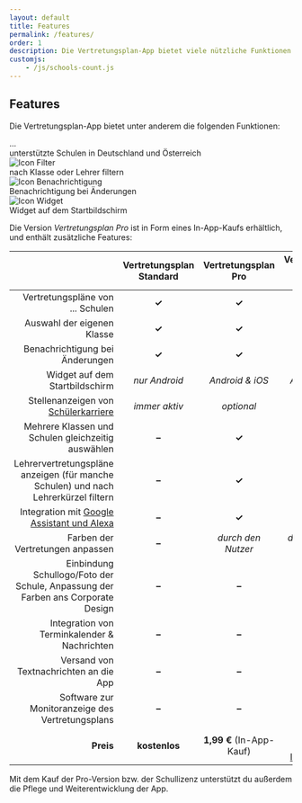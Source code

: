 ```yaml
---
layout: default
title: Features
permalink: /features/
order: 1
description: Die Vertretungsplan-App bietet viele nützliche Funktionen. Die Pro-Version enthält noch zusätzliche Vorteile wie die Anzeige von Lehrervertretungsplänen.
customjs:
    - /js/schools-count.js
---
```


<style>
.table tr th:not(:first-child), .table tr td:not(:first-child) {
width:250px;
}
</style>

Features
--------

Die Vertretungsplan-App bietet unter anderem die folgenden Funktionen: 

<div class="row">
    <div class="col-sm-3"><div class="tile">
        <div class="circle"><span class="schools-count">...</span></div>
        unterstützte Schulen in Deutschland und Österreich
    </div></div>
    <div class="col-sm-3"><div class="tile">
        <div class="circle"><img src="/img/icons/filter.svg" alt="Icon Filter"></div>
        nach Klasse oder Lehrer filtern
    </div></div>
    <div class="col-sm-3"><div class="tile">
        <div class="circle"><img src="/img/icons/notifications.svg" alt="Icon Benachrichtigung"></div>
        Benachrichtigung bei Änderungen
    </div></div>
    <div class="col-sm-3"><div class="tile">
        <div class="circle"><img src="/img/icons/widgets.svg" alt="Icon Widget"></div>
        Widget auf dem Startbildschirm
    </div></div>
</div>

Die Version *Vertretungsplan Pro* ist in Form eines In-App-Kaufs erhältlich, und enthält zusätzliche Features:

<table class="table">
  <thead>
    <tr>
      <th style="text-align: right"> </th>
      <th style="text-align: center">Vertretungsplan Standard</th>
      <th style="text-align: center">Vertretungsplan Pro</th>
      <th style="text-align: center">Vertretungsplan Pro - Schullizenz</th>
    </tr>
  </thead>
  <tbody>
    <tr>
      <td style="text-align: right">Vertretungspläne von <span class="schools-count">...</span> Schulen</td>
      <td style="text-align: center" class="success"><strong>✓</strong></td>
      <td style="text-align: center" class="success"><strong>✓</strong></td>
      <td style="text-align: center" class="success"><strong>✓</strong></td>
    </tr>
    <tr>
      <td style="text-align: right">Auswahl der eigenen Klasse</td>
      <td style="text-align: center" class="success"><strong>✓</strong></td>
      <td style="text-align: center" class="success"><strong>✓</strong></td>
      <td style="text-align: center" class="success"><strong>✓</strong></td>
    </tr>
    <tr>
      <td style="text-align: right">Benachrichtigung bei Änderungen</td>
      <td style="text-align: center" class="success"><strong>✓</strong></td>
      <td style="text-align: center" class="success"><strong>✓</strong></td>
      <td style="text-align: center" class="success"><strong>✓</strong></td>
    </tr>
    <tr>
      <td style="text-align: right">Widget auf dem Startbildschirm</td>
      <td style="text-align: center" class="warning"><i>nur Android</i></td>
      <td style="text-align: center" class="success"><i>Android & iOS</i></td>
      <td style="text-align: center" class="success"><i>Android & iOS</i></td>
    </tr>
    <tr>
      <td style="text-align: right">Stellenanzeigen von <a href="https://schuelerkarriere.de">Schülerkarriere</a></td>
      <td style="text-align: center" class="info"><i>immer aktiv</i></td>
      <td style="text-align: center" class="success"><i>optional</i></td>
      <td style="text-align: center" class="success"><i>optional</i></td>
    </tr>
    <tr>
      <td style="text-align: right">Mehrere Klassen und Schulen gleichzeitig auswählen</td>
      <td style="text-align: center" class="danger"><strong>–</strong></td>
      <td style="text-align: center" class="success"><strong>✓</strong></td>
      <td style="text-align: center" class="success"><strong>✓</strong></td>
    </tr>
    <tr>
      <td style="text-align: right">Lehrervertretungspläne anzeigen (für manche Schulen) und nach Lehrerkürzel filtern</td>
      <td style="text-align: center" class="danger"><strong>–</strong></td>
      <td style="text-align: center" class="success"><strong>✓</strong></td>
      <td style="text-align: center" class="success"><strong>✓</strong></td>
    </tr>
    <tr>
      <td style="text-align: right">Integration mit <a href="/dienste/">Google Assistant und Alexa</a></td>
      <td style="text-align: center" class="danger"><strong>–</strong></td>
      <td style="text-align: center" class="success"><strong>✓</strong></td>
      <td style="text-align: center" class="success"><strong>✓</strong></td>
    </tr>
    <tr>
      <td style="text-align: right">Farben der Vertretungen anpassen</td>
      <td style="text-align: center" class="danger"><strong>–</strong></td>
      <td style="text-align: center" class="success"><i>durch den Nutzer</i></td>
      <td style="text-align: center" class="success"><i>durch Nutzer & Schule</i></td>
    </tr>
    <tr>
      <td style="text-align: right">Einbindung Schullogo/Foto der Schule, Anpassung der Farben ans Corporate Design</td>
      <td style="text-align: center" class="danger"><strong>–</strong></td>
      <td style="text-align: center" class="danger"><strong>–</strong></td>
      <td style="text-align: center" class="success"><strong>✓</strong> <i>(gegen Aufpreis)</i></td>
    </tr>
    <tr>
      <td style="text-align: right">Integration von Terminkalender & Nachrichten</td>
      <td style="text-align: center" class="danger"><strong>–</strong></td>
      <td style="text-align: center" class="danger"><strong>–</strong></td>
      <td style="text-align: center" class="success"><strong>✓</strong> <i>(gegen Aufpreis)</i></td>
    </tr>
    <tr>
      <td style="text-align: right">Versand von Textnachrichten an die App</td>
      <td style="text-align: center" class="danger"><strong>–</strong></td>
      <td style="text-align: center" class="danger"><strong>–</strong></td>
      <td style="text-align: center" class="success"><strong>✓</strong> <i>(gegen Aufpreis)</i></td>
    </tr>
    <tr>
      <td style="text-align: right">Software zur Monitoranzeige des Vertretungsplans</td>
      <td style="text-align: center" class="danger"><strong>–</strong></td>
      <td style="text-align: center" class="danger"><strong>–</strong></td>
      <td style="text-align: center" class="success"><strong>✓</strong> <i>(gegen Aufpreis)</i></td>
    </tr>
    <tr class="info">
      <td style="text-align: right"><strong>Preis</strong></td>
      <td style="text-align: center"><strong>kostenlos</strong></td>
      <td style="text-align: center"><strong>1,99 €</strong> (In-App-Kauf)</td>
      <td style="text-align: center"><strong>auf Anfrage</strong><br><a href="/fuer-schulen/#vertretungsplan-pro--schullizenz">mehr Informationen</a></td>
    </tr>
  </tbody>
</table>

Mit dem Kauf der Pro-Version bzw. der Schullizenz unterstützt du außerdem die Pflege und Weiterentwicklung der App.